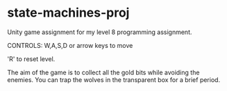 # state-machines-proj

Unity game assignment for my level 8 programming assignment.

CONTROLS: W,A,S,D or arrow keys to move

'R' to reset level.

The aim of the game is to collect all the gold bits while avoiding the enemies.
You can trap the wolves in the transparent box for a brief period.
